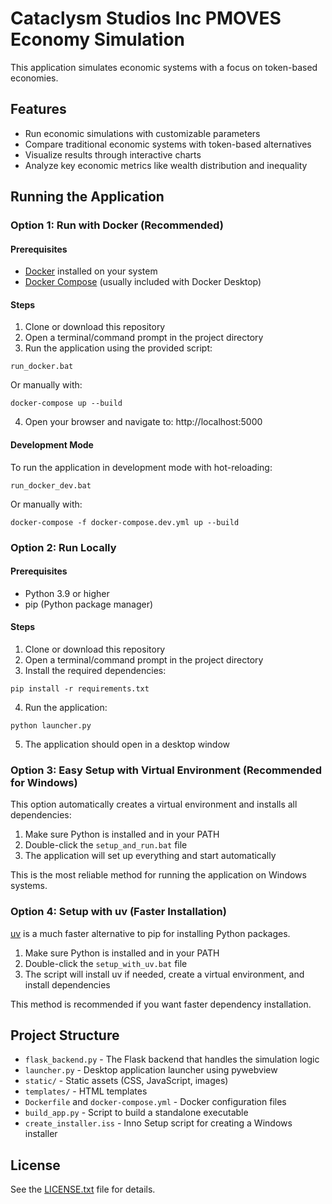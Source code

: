 # Cataclysm Studios Inc PMOVES Economy Simulation

This application simulates economic systems with a focus on token-based economies.

## Features

- Run economic simulations with customizable parameters
- Compare traditional economic systems with token-based alternatives
- Visualize results through interactive charts
- Analyze key economic metrics like wealth distribution and inequality

## Running the Application

### Option 1: Run with Docker (Recommended)

#### Prerequisites
- [Docker](https://www.docker.com/products/docker-desktop) installed on your system
- [Docker Compose](https://docs.docker.com/compose/install/) (usually included with Docker Desktop)

#### Steps

1. Clone or download this repository
2. Open a terminal/command prompt in the project directory
3. Run the application using the provided script:

```
run_docker.bat
```

Or manually with:

```
docker-compose up --build
```

4. Open your browser and navigate to: http://localhost:5000

#### Development Mode

To run the application in development mode with hot-reloading:

```
run_docker_dev.bat
```

Or manually with:

```
docker-compose -f docker-compose.dev.yml up --build
```

### Option 2: Run Locally

#### Prerequisites
- Python 3.9 or higher
- pip (Python package manager)

#### Steps

1. Clone or download this repository
2. Open a terminal/command prompt in the project directory
3. Install the required dependencies:

```
pip install -r requirements.txt
```

4. Run the application:

```
python launcher.py
```

5. The application should open in a desktop window

### Option 3: Easy Setup with Virtual Environment (Recommended for Windows)

This option automatically creates a virtual environment and installs all dependencies:

1. Make sure Python is installed and in your PATH
2. Double-click the `setup_and_run.bat` file
3. The application will set up everything and start automatically

This is the most reliable method for running the application on Windows systems.

### Option 4: Setup with uv (Faster Installation)

[uv](https://github.com/astral-sh/uv) is a much faster alternative to pip for installing Python packages.

1. Make sure Python is installed and in your PATH
2. Double-click the `setup_with_uv.bat` file
3. The script will install uv if needed, create a virtual environment, and install dependencies

This method is recommended if you want faster dependency installation.

## Project Structure

- `flask_backend.py` - The Flask backend that handles the simulation logic
- `launcher.py` - Desktop application launcher using pywebview
- `static/` - Static assets (CSS, JavaScript, images)
- `templates/` - HTML templates
- `Dockerfile` and `docker-compose.yml` - Docker configuration files
- `build_app.py` - Script to build a standalone executable
- `create_installer.iss` - Inno Setup script for creating a Windows installer

## License

See the [LICENSE.txt](LICENSE.txt) file for details.
